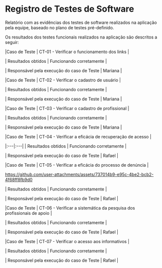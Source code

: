 

# Registro de Testes de Software

Relatório com as evidências dos testes de software realizados na aplicação pela equipe, baseado no plano de testes pré-definido.

Os resultados dos testes funcionais realizados na aplicação são descritos a seguir:


|Caso de Teste    | CT-01 - Verificar o funcionamento dos links |



| Resultados obtidos | Funcionando corretamente |

| Responsável pela execução do caso de Teste | Mariana |



|Caso de Teste    | CT-02 - Verificar o cadastro de usuário |



| Resultados obtidos | Funcionando corretamente |

| Responsável pela execução do caso de Teste | Mariana |



|Caso de Teste    | CT-03 - Verificar o cadastro de profissional |



| Resultados obtidos | Funcionando corretamente |

| Responsável pela execução do caso de Teste | Mariana |



|Caso de Teste    | CT-04 - Verificar a eficácia de recuperação de acesso |



|:---|:---|
| Resultados obtidos | Funcionando corretamente |

| Responsável pela execução do caso de Teste | Rafael |



|Caso de Teste    | CT-05 - Verificar a eficácia do processo de denúncia |


https://github.com/user-attachments/assets/737014b9-e95c-4be2-bcb2-4f68ff8fb9d0


| Resultados obtidos | Funcionando corretamente |

| Responsável pela execução do caso de Teste | Rafael |



|Caso de Teste    | CT-06 - Verificar a sistemática da pesquisa dos profissionais de apoio |


| Resultados obtidos | Funcionando corretamente |

| Responsável pela execução do caso de Teste | Rafael |



|Caso de Teste    | CT-07 - Verificar o acesso aos informativos |


| Resultados obtidos | Funcionando corretamente |

| Responsável pela execução do caso de Teste | Rafael |

